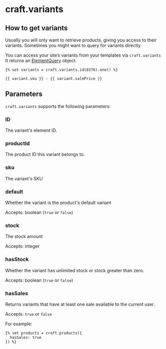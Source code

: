 # craft.variants

## How to get variants

Usually you will only want to retrieve products, giving you access to their variants. Sometimes you might want to query for variants directly.

You can access your site’s variants from your templates via `craft.variants`
It returns an [ElementQuery](https://github.com/craftcms/docs/blob/v3/en/element-queries.md) object.

```twig
{% set variants = craft.variants.id(8376).one() %}

{{ variant.sku }} - {{ variant.salePrice }}
```

## Parameters

`craft.variants` supports the following parameters:

### ID
The variant's element ID.

### productId
The product ID this variant belongs to.

### sku
The variant's SKU

### default
Whether the variant is the product's default variant

Accepts: boolean (`true` or `false`)

### stock
The stock amount

Accepts: integer

### hasStock
Whether the variant has unlimited stock or stock greater than zero.

Accepts: boolean (`true` or `false`)

### hasSales
Returns variants that have at least one sale available to the current user.

Accepts: `true` or `false`

For example:

```twig
{% set products = craft.products({
  hasSales: true
}) %}
```
